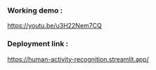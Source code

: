 ### Working demo :


https://youtu.be/u3H22Nem7CQ


### Deployment link :


https://human-activity-recognition.streamlit.app/
